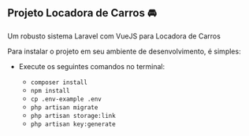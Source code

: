 ## Projeto Locadora de Carros 🚘

Um robusto sistema Laravel com VueJS para Locadora de Carros

Para instalar o projeto em seu ambiente de desenvolvimento, é simples:

- Execute os seguintes comandos no terminal:

  - `composer install`
  - `npm install`
  - `cp .env-example .env`
  - `php artisan migrate`
  - `php artisan storage:link`
  - `php artisan key:generate`
